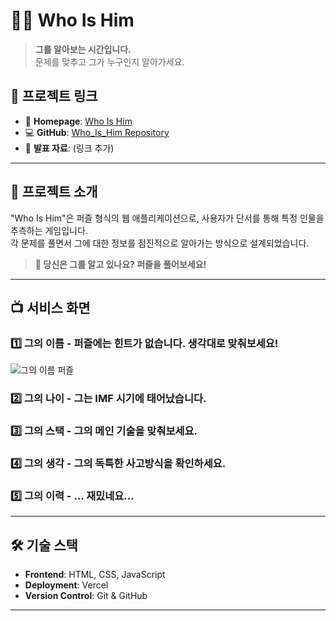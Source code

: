 # 🕵️‍♂️ Who Is Him

> **그를 알아보는 시간입니다.**  
> 문제를 맞추고 그가 누구인지 알아가세요.

## 🔗 프로젝트 링크

- 🔗 **Homepage**: [Who Is Him](https://who-is-him.vercel.app/)
- 💻 **GitHub**: [Who_Is_Him Repository](https://github.com/HohyunKim-kr/Who_Is_Him)
- 📄 **발표 자료**: (링크 추가)

---

## 📌 프로젝트 소개

"Who Is Him"은 퍼즐 형식의 웹 애플리케이션으로, 사용자가 단서를 통해 특정 인물을 추측하는 게임입니다.  
각 문제를 풀면서 그에 대한 정보를 점진적으로 알아가는 방식으로 설계되었습니다.

> **🤔 당신은 그를 알고 있나요? 퍼즐을 풀어보세요!**

---

## 📺 서비스 화면

### 1️⃣ **그의 이름** - 퍼즐에는 힌트가 없습니다. 생각대로 맞춰보세요!
![그의 이름 퍼즐](attachment:dc1ae1da-479a-4bc9-8171-092cbfb1849e:image.png)

### 2️⃣ **그의 나이** - 그는 IMF 시기에 태어났습니다.

### 3️⃣ **그의 스택** - 그의 메인 기술을 맞춰보세요.

### 4️⃣ **그의 생각** - 그의 독특한 사고방식을 확인하세요.

### 5️⃣ **그의 이력** - … 재밌네요…

---

## 🛠 기술 스택

- **Frontend**: HTML, CSS, JavaScript
- **Deployment**: Vercel
- **Version Control**: Git & GitHub

---
